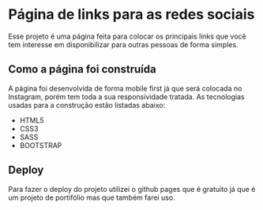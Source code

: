 # Página de links para as redes sociais

Esse projeto é uma página feita para colocar os principais links que você tem interesse em disponibilizar para outras pessoas de forma simples.

## Como a página foi construída

A página foi desenvolvida de forma mobile first já que será colocada no Instagram, porém tem toda a sua responsividade tratada. As tecnologias usadas para a construção estão listadas abaixo:

- HTML5
- CSS3
- SASS
- BOOTSTRAP

## Deploy

Para fazer o deploy do projeto utilizei o github pages que é gratuito já que é um projeto de portifólio mas que também farei uso.
